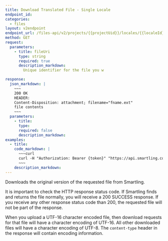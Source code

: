 ```yaml
---
title: Download Translated File - Single Locale
endpoint_id:
categories:
  - files
layout: v2endpoint
endpoint_url: /files-api/v2/projects/{{projectUid}}/locales/{{localeId}}/file
method: GET
request:
  parameters:
    - title: fileUri
      type: string
      required: true
      description_markdown:
        Unique identifier for the file you w

response:
  json_markdown: |
    ~~~
    200 OK
    HEADER:
    Content-Disposition: attachment; filename="fname.ext"
    file contents
    ~~~
  parameters:
    - title:
      type:
      required: false
      description_markdown:
examples:
  - title:
    code_markdown: |
      ~~~curl
      curl -H "Authorization: Bearer {token}" "https://api.smartling.com/files-api/v2/projects/{projectId}/file?fileUri={your-file-URI}"
      ~~~
    description_markdown:
---
```


Downloads the original version of the requested file from Smartling.

It is important to check the HTTP response status code. If Smartling finds and returns the file normally, you will receive a 200 SUCCESS response. If you receive any other response status code than 200, the requested file will not be part of the response.

When you upload a UTF-16 character encoded file, then download requests for that file will have a character encoding of UTF-16. All other downloaded files will have a character encoding of UTF-8. The `content-type` header in the response will contain encoding information.